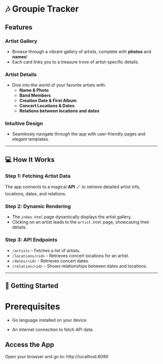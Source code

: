 # 🎶 Groupie Tracker  

## Features  

### Artist Gallery

- Browse through a vibrant gallery of artists, complete with **photos** and **names**!  
- Each card links you to a treasure trove of artist-specific details. 

###  Artist Details
- Dive into the world of your favorite artists with:
  - **Name & Photo** 
  - **Band Members** 
  - **Creation Date & First Album** 
  - **Concert Locations & Dates** 
  - **Relations between locations and dates** 

###  Intuitive Design
- Seamlessly navigate through the app with user-friendly pages and elegant templates. 

---

## 💻 How It Works

###  Step 1: Fetching Artist Data
The app connects to a magical **API** 🪄 to retrieve detailed artist info, locations, dates, and relations.

###  Step 2: Dynamic Rendering
- The `index.html` page dynamically displays the artist gallery.
- Clicking on an artist leads to the `artist.html` page, showcasing their details.

###  Step 3: API Endpoints
- `/artists` - Fetches a list of artists.
- `/locations/<id>` - Retrieves concert locations for an artist.
- `/dates/<id>` - Retrieves concert dates.
- `/relation/<id>` - Shows relationships between dates and locations.

---


## 🚀 Getting Started

#  Prerequisites

- Go language installed on your device 

- An internet connection to fetch API data. 



##  Access the App

Open your browser and go to: http://localhost:8080


